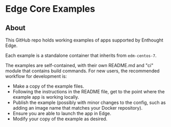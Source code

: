 # Edge Core Examples

## About

This GitHub repo holds working examples of apps supported by Enthought Edge.

Each example is a standalone container that inherits from `edm-centos-7`.

The examples are self-contained, with their own README.md and "ci" module that
contains build commands.  For new users, the recommended workflow for
development is:

* Make a copy of the example files.
* Following the instructions in the README file, get to the point where the
  example app is working locally.
* Publish the example (possibly with minor changes to the config, such as adding
  an image name that matches your Docker repository).
* Ensure you are able to launch the app in Edge.
* Modify your copy of the example as desired.
